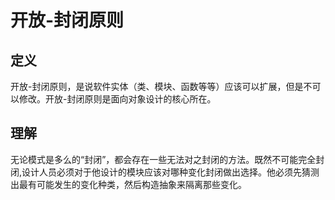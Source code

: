 # 开放-封闭原则

## 定义

开放-封闭原则，是说软件实体（类、模块、函数等等）应该可以扩展，但是不可以修改。开放-封闭原则是面向对象设计的核心所在。

## 理解

无论模式是多么的“封闭”，都会存在一些无法对之封闭的方法。既然不可能完全封闭,设计人员必须对于他设计的模块应该对哪种变化封闭做出选择。他必须先猜测出最有可能发生的变化种类，然后构造抽象来隔离那些变化。